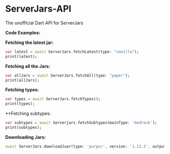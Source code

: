 <!-- 
This README describes the package. If you publish this package to pub.dev,
this README's contents appear on the landing page for your package.

For information about how to write a good package README, see the guide for
[writing package pages](https://dart.dev/guides/libraries/writing-package-pages). 

For general information about developing packages, see the Dart guide for
[creating packages](https://dart.dev/guides/libraries/create-library-packages)
and the Flutter guide for
[developing packages and plugins](https://flutter.dev/developing-packages). 
-->

# ServerJars-API
The unofficial Dart API for ServerJars

**Code Examples:**

**Fetching the latest jar:**
```dart
var latest = await ServerJars.fetchLatest(type: "vanilla");
print(latest);
```

**Fetching all the Jars:**
```dart
var allJars = await ServerJars.fetchAll(type: "paper");
print(allJars);
```

**Fetching types:**
```dart
var types = await ServerJars.fetchTypes();
print(types);
```

**Fetching subtypes:
```dart
var subtypes = await Serverjars.fetchSubtypes(mainType: 'bedrock');
print(subtypes);
```

**Downloading Jars:**
```dart
await ServerJars.downloadJuar(type: 'purpur', version: '1.13.2', output:'./purpur-1.13.2.jar');
```
